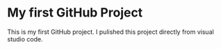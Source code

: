 # My first GitHub Project
This is my first GitHub project. I pulished this project directly from visual studio code.